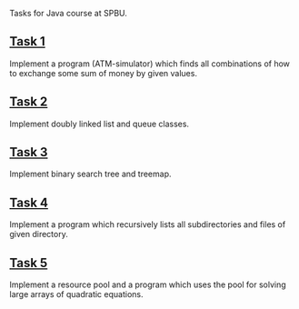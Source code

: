 Tasks for Java course at SPBU.

## [Task 1](https://github.com/al3xbr0/JavaTasks5/tree/master/Task1)
Implement a program (ATM-simulator) which finds all combinations of how to exchange some sum of money by given values. 

## [Task 2](https://github.com/al3xbr0/JavaTasks5/tree/master/Task2)
Implement doubly linked list and queue classes.

## [Task 3](https://github.com/al3xbr0/JavaTasks5/tree/master/Task3)
Implement binary search tree and treemap.

## [Task 4](https://github.com/al3xbr0/JavaTasks5/tree/master/Task4)
Implement a program which recursively lists all subdirectories and files of given directory.

## [Task 5](https://github.com/al3xbr0/JavaTasks5/tree/master/Task5)
Implement a resource pool and a program which uses the pool for solving large arrays of quadratic equations.